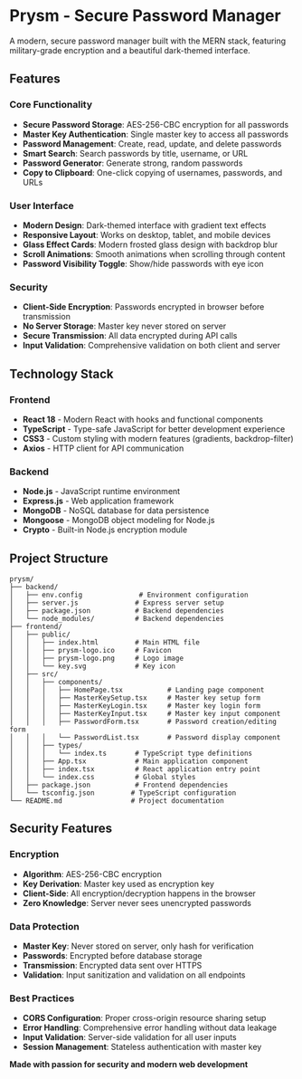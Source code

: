 # Prysm - Secure Password Manager

A modern, secure password manager built with the MERN stack, featuring military-grade encryption and a beautiful dark-themed interface.

## Features

### Core Functionality
- **Secure Password Storage**: AES-256-CBC encryption for all passwords
- **Master Key Authentication**: Single master key to access all passwords
- **Password Management**: Create, read, update, and delete passwords
- **Smart Search**: Search passwords by title, username, or URL
- **Password Generator**: Generate strong, random passwords
- **Copy to Clipboard**: One-click copying of usernames, passwords, and URLs

### User Interface
- **Modern Design**: Dark-themed interface with gradient text effects
- **Responsive Layout**: Works on desktop, tablet, and mobile devices
- **Glass Effect Cards**: Modern frosted glass design with backdrop blur
- **Scroll Animations**: Smooth animations when scrolling through content
- **Password Visibility Toggle**: Show/hide passwords with eye icon

### Security
- **Client-Side Encryption**: Passwords encrypted in browser before transmission
- **No Server Storage**: Master key never stored on server
- **Secure Transmission**: All data encrypted during API calls
- **Input Validation**: Comprehensive validation on both client and server

## Technology Stack

### Frontend
- **React 18** - Modern React with hooks and functional components
- **TypeScript** - Type-safe JavaScript for better development experience
- **CSS3** - Custom styling with modern features (gradients, backdrop-filter)
- **Axios** - HTTP client for API communication

### Backend
- **Node.js** - JavaScript runtime environment
- **Express.js** - Web application framework
- **MongoDB** - NoSQL database for data persistence
- **Mongoose** - MongoDB object modeling for Node.js
- **Crypto** - Built-in Node.js encryption module

## Project Structure

```
prysm/
├── backend/
│   ├── env.config              # Environment configuration
│   ├── server.js              # Express server setup
│   ├── package.json           # Backend dependencies
│   └── node_modules/          # Backend dependencies
├── frontend/
│   ├── public/
│   │   ├── index.html         # Main HTML file
│   │   ├── prysm-logo.ico     # Favicon
│   │   ├── prysm-logo.png     # Logo image
│   │   └── key.svg            # Key icon
│   ├── src/
│   │   ├── components/
│   │   │   ├── HomePage.tsx           # Landing page component
│   │   │   ├── MasterKeySetup.tsx     # Master key setup form
│   │   │   ├── MasterKeyLogin.tsx     # Master key login form
│   │   │   ├── MasterKeyInput.tsx     # Master key input component
│   │   │   ├── PasswordForm.tsx       # Password creation/editing form
│   │   │   └── PasswordList.tsx       # Password display component
│   │   ├── types/
│   │   │   └── index.ts       # TypeScript type definitions
│   │   ├── App.tsx            # Main application component
│   │   ├── index.tsx          # React application entry point
│   │   └── index.css          # Global styles
│   ├── package.json           # Frontend dependencies
│   └── tsconfig.json         # TypeScript configuration
└── README.md                 # Project documentation
```

## Security Features

### Encryption
- **Algorithm**: AES-256-CBC encryption
- **Key Derivation**: Master key used as encryption key
- **Client-Side**: All encryption/decryption happens in the browser
- **Zero Knowledge**: Server never sees unencrypted passwords

### Data Protection
- **Master Key**: Never stored on server, only hash for verification
- **Passwords**: Encrypted before database storage
- **Transmission**: Encrypted data sent over HTTPS
- **Validation**: Input sanitization and validation on all endpoints

### Best Practices
- **CORS Configuration**: Proper cross-origin resource sharing setup
- **Error Handling**: Comprehensive error handling without data leakage
- **Input Validation**: Server-side validation for all user inputs
- **Session Management**: Stateless authentication with master key

**Made with passion for security and modern web development**
